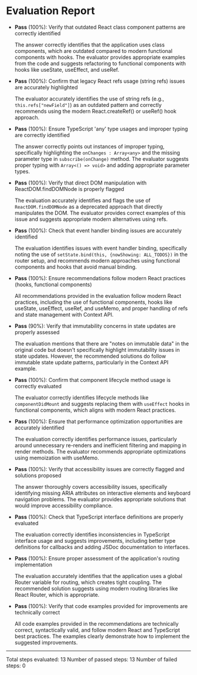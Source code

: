 # Evaluation Report

- **Pass** (100%): Verify that outdated React class component patterns are correctly identified

    The answer correctly identifies that the application uses class components, which are outdated compared to modern functional components with hooks. The evaluator provides appropriate examples from the code and suggests refactoring to functional components with hooks like useState, useEffect, and useRef.

- **Pass** (100%): Confirm that legacy React refs usage (string refs) issues are accurately highlighted

    The evaluator accurately identifies the use of string refs (e.g., `this.refs["newField"]`) as an outdated pattern and correctly recommends using the modern React.createRef() or useRef() hook approach.

- **Pass** (100%): Ensure TypeScript 'any' type usages and improper typing are correctly identified

    The answer correctly points out instances of improper typing, specifically highlighting the `onChanges : Array<any>` and the missing parameter type in `subscribe(onChange)` method. The evaluator suggests proper typing with `Array<() => void>` and adding appropriate parameter types.

- **Pass** (100%): Verify that direct DOM manipulation with ReactDOM.findDOMNode is properly flagged

    The evaluation accurately identifies and flags the use of `ReactDOM.findDOMNode` as a deprecated approach that directly manipulates the DOM. The evaluator provides correct examples of this issue and suggests appropriate modern alternatives using refs.

- **Pass** (100%): Check that event handler binding issues are accurately identified

    The evaluation identifies issues with event handler binding, specifically noting the use of `setState.bind(this, {nowShowing: ALL_TODOS})` in the router setup, and recommends modern approaches using functional components and hooks that avoid manual binding.

- **Pass** (100%): Ensure recommendations follow modern React practices (hooks, functional components)

    All recommendations provided in the evaluation follow modern React practices, including the use of functional components, hooks like useState, useEffect, useRef, and useMemo, and proper handling of refs and state management with Context API.

- **Pass** (90%): Verify that immutability concerns in state updates are properly assessed

    The evaluation mentions that there are "notes on immutable data" in the original code but doesn't specifically highlight immutability issues in state updates. However, the recommended solutions do follow immutable state update patterns, particularly in the Context API example.

- **Pass** (100%): Confirm that component lifecycle method usage is correctly evaluated

    The evaluator correctly identifies lifecycle methods like `componentDidMount` and suggests replacing them with `useEffect` hooks in functional components, which aligns with modern React practices.

- **Pass** (100%): Ensure that performance optimization opportunities are accurately identified

    The evaluation correctly identifies performance issues, particularly around unnecessary re-renders and inefficient filtering and mapping in render methods. The evaluator recommends appropriate optimizations using memoization with useMemo.

- **Pass** (100%): Verify that accessibility issues are correctly flagged and solutions proposed

    The answer thoroughly covers accessibility issues, specifically identifying missing ARIA attributes on interactive elements and keyboard navigation problems. The evaluator provides appropriate solutions that would improve accessibility compliance.

- **Pass** (100%): Check that TypeScript interface definitions are properly evaluated

    The evaluation correctly identifies inconsistencies in TypeScript interface usage and suggests improvements, including better type definitions for callbacks and adding JSDoc documentation to interfaces.

- **Pass** (100%): Ensure proper assessment of the application's routing implementation

    The evaluation accurately identifies that the application uses a global Router variable for routing, which creates tight coupling. The recommended solution suggests using modern routing libraries like React Router, which is appropriate.

- **Pass** (100%): Verify that code examples provided for improvements are technically correct

    All code examples provided in the recommendations are technically correct, syntactically valid, and follow modern React and TypeScript best practices. The examples clearly demonstrate how to implement the suggested improvements.

---

Total steps evaluated: 13
Number of passed steps: 13
Number of failed steps: 0